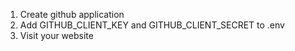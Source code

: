 1. Create github application
2. Add GITHUB_CLIENT_KEY and GITHUB_CLIENT_SECRET to .env
3. Visit your website
